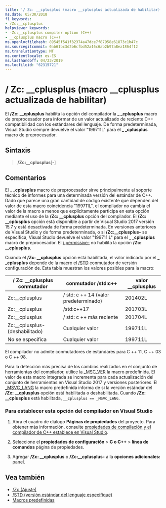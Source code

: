 ```yaml
---
title: '/ Zc: __cplusplus (macro __cplusplus actualizada de habilitar)'
ms.date: 05/30/2018
f1_keywords:
- /Zc:__cplusplus
helpviewer_keywords:
- -Zc:__cplusplus compiler option (C++)
- __cplusplus macro (C++)
ms.openlocfilehash: 89545f541f32374a47dce7f87958e61873c1b47c
ms.sourcegitcommit: 0ab61bc3d2b6cfbd52a16c6ab2b97a8ea1864f12
ms.translationtype: MT
ms.contentlocale: es-ES
ms.lasthandoff: 04/23/2019
ms.locfileid: "62315721"
---
```

# <a name="zccplusplus-enable-updated-cplusplus-macro"></a>/ Zc: __cplusplus (macro __cplusplus actualizada de habilitar)

El **/Zc: __cplusplus** habilita la opción del compilador la  **\_ \_cplusplus** macro de preprocesador para informar de un valor actualizado de reciente C++ compatibilidad con los estándares del lenguaje. De forma predeterminada, Visual Studio siempre devuelve el valor "199711L" para el  **\_ \_cplusplus** macro de preprocesador.

## <a name="syntax"></a>Sintaxis

> **/Zc:__cplusplus**[**-**]

## <a name="remarks"></a>Comentarios

El  **\_ \_cplusplus** macro de preprocesador sirve principalmente al soporte técnico de informes para una determinada versión del estándar de C++. Dado que parece una gran cantidad de código existente que dependen del valor de esta macro coincidencia "199711L", el compilador no cambia el valor de la macro a menos que explícitamente participa en esta opción mediante el uso de la **/Zc: __cplusplus** opción del compilador. El **/Zc: __cplusplus** opción está disponible a partir de Visual Studio 2017 versión 15.7 y está desactivada de forma predeterminada. En versiones anteriores de Visual Studio y de forma predeterminada, o si **/Zc:__cplusplus-** se especifica, Visual Studio devuelve el valor "199711 L" para el  **\_ \_cplusplus** macro de preprocesador. El [/ permissive-](permissive-standards-conformance.md) no habilita la opción **/Zc: __cplusplus**.

Cuando el **/Zc: __cplusplus** opción está habilitada, el valor indicado por el  **\_ \_cplusplus** depende de la macro el [/STD](std-specify-language-standard-version.md) conmutador de versión configuración de. Esta tabla muestran los valores posibles para la macro:

|/ Zc: __cplusplus conmutador|conmutador /std:c++|valor __cplusplus|
|-|-|-|
Zc:__cplusplus|/ std: c ++ 14 (valor predeterminado)|201402L
Zc:__cplusplus|/std:c++17|201703L
Zc:__cplusplus|/ std: c ++ más reciente|201704L
Zc:__cplusplus-(deshabilitado)|Cualquier valor|199711L
No se especifica|Cualquier valor|199711L

El compilador no admite conmutadores de estándares para C ++ 11, C ++ 03 o C ++ 98.

Para la detección más precisa de los cambios realizados en el conjunto de herramientas del compilador, utilice la [_MSC_VER](../../preprocessor/predefined-macros.md) la macro predefinida. El valor de esta macro integrada se incrementa para cada actualización del conjunto de herramientas en Visual Studio 2017 y versiones posteriores. El [_MSVC_LANG](../../preprocessor/predefined-macros.md) la macro predefinida informa de si la versión estándar del **/Zc: __cplusplus** opción está habilitada o deshabilitada. Cuando **/Zc: __cplusplus** está habilitada, `__cplusplus == _MSVC_LANG`.

### <a name="to-set-this-compiler-option-in-visual-studio"></a>Para establecer esta opción del compilador en Visual Studio

1. Abra el cuadro de diálogo **Páginas de propiedades** del proyecto. Para obtener más información, consulte [propiedades de compilación y el compilador de C++ establece en Visual Studio](../working-with-project-properties.md).

1. Seleccione el **propiedades de configuración** > **C o C++** > **línea de comandos** página de propiedades.

1. Agregar **/Zc: __cplusplus** o **/Zc:__cplusplus-** a la **opciones adicionales:** panel.

## <a name="see-also"></a>Vea también

- [/Zc (Ajuste)](zc-conformance.md)
- [/STD (versión estándar del lenguaje especifique)](std-specify-language-standard-version.md)
- [Macros predefinidas](../../preprocessor/predefined-macros.md)
